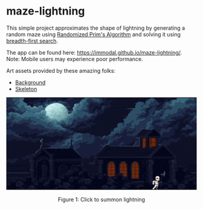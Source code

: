 # maze-lightning
 
This simple project approximates the shape of lightning by generating a random maze using [Randomized Prim's Algorithm](https://en.wikipedia.org/wiki/Maze_generation_algorithm#Randomized_Prim's_algorithm) and solving it using [breadth-first search](https://en.wikipedia.org/wiki/Breadth-first_search).

The app can be found here: https://immodal.github.io/maze-lightning/. Note: Mobile users may experience poor performance.

Art assets provided by these amazing folks:
* [Background](https://anokolisa.itch.io/moon-graveyard)
* [Skeleton](https://jesse-m.itch.io/skeleton-pack)

<p align="center">
  <img src="readme/app.gif" alt="Click to summon lightning"/>
</p>
<p align="center">Figure 1: Click to summon lightning</p>
